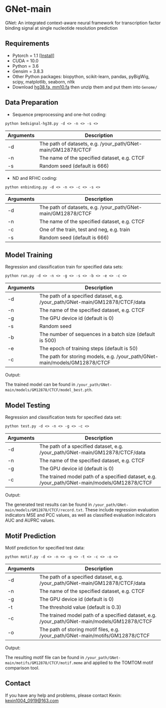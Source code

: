 # GNet-main

GNet: An integrated context-aware neural framework for transcription factor binding signal at single nucleotide resolution prediction

## Requirements

- Pytorch = 1.1 [[Install]](https://pytorch.org/)
- CUDA = 10.0
- Python = 3.6
- Gensim = 3.8.3
- Other Python packages: biopython, scikit-learn, pandas, pyBigWig, scipy, matplotlib, seaborn, nltk
- Download [hg38.fa, mm10.fa](https://hgdownload.soe.ucsc.edu/downloads.html) then unzip them and put them into `Genome/`

## Data Preparation

- Sequence preprocessing and one-hot coding:
```
python bedsignal-hg38.py -d <> -n <> -s <>
```

| Arguments   | Description                                                    |
| ----------- | -------------------------------------------------------------- |
| -d          | The path of datasets, e.g. /your_path/GNet-main/GM12878/CTCF   |
| -n          | The name of the specified dataset, e.g. CTCF                   |
| -s          | Random seed (default is 666)                                   |

- ND and RFHC coding:

```
python enbinding.py -d <> -n <> -c <> -s <>
```
| Arguments   | Description                                                    |
| ----------- | -------------------------------------------------------------- |
| -d          | The path of datasets, e.g. /your_path/GNet-main/GM12878/CTCF   |
| -n          | The name of the specified dataset, e.g. CTCF                   |
| -c          | One of the train, test and neg, e.g. train                     |
| -s          | Random seed (default is 666)                                   |

## Model Training

Regression and classification train for specified data sets:

```
python run.py -d <> -n <> -g <> -s <> -b <> -e <> -c <>
```

| Arguments  | Description                                                                      |
| ---------- | -------------------------------------------------------------------------------- |
| -d         | The path of a specified dataset, e.g. /your_path/GNet-main/GM12878/CTCF/data     |
| -n         | The name of the specified dataset, e.g. CTCF                                     |
| -g         | The GPU device id (default is 0)                                                 |
| -s         | Random seed                                                                      |
| -b         | The number of sequences in a batch size (default is 500)                         |
| -e         | The epoch of training steps (default is 50)                                      |
| -c         | The path for storing models, e.g. /your_path/GNet-main/models/GM12878/CTCF       |

Output:

The trained model can be found in `/your_path/GNet-main/models/GM12878/CTCF/model_best.pth`. 

## Model Testing

Regression and classification tests for specified data set:

```
python test.py -d <> -n <> -g <> -c <>
```

| Arguments  | Description                                                                                 |
| ---------- | ------------------------------------------------------------------------------------------- |
| -d         | The path of a specified dataset, e.g. /your_path/GNet-main/GM12878/CTCF/data                |
| -n         | The name of the specified dataset, e.g. CTCF                                                |
| -g         | The GPU device id (default is 0)                                                            |
| -c         | The trained model path of a specified dataset, e.g. /your_path/GNet-main/models/GM12878/CTCF|

Output:

The generated test results can be found in `/your_path/GNet-main/models/GM12878/CTCF/record.txt`. These include regression evaluation indicators MSE and PCC values, as well as classified evaluation indicators AUC and AUPRC values.

## Motif Prediction

Motif prediction for specified test data:

```
python motif.py -d <> -n <> -g <> -t <> -c <> -o <>
```

| Arguments  | Description                                                                                 |
| ---------- | ------------------------------------------------------------------------------------------- |
| -d         | The path of a specified dataset, e.g. /your_path/GNet-main/GM12878/CTCF/data                |
| -n         | The name of the specified dataset, e.g. CTCF                                                |
| -g         | The GPU device id (default is 0)                                                            |
| -t         | The threshold value (default is 0.3)                                                        |
| -c         | The trained model path of a specified dataset, e.g. /your_path/GNet-main/models/GM12878/CTCF|
| -o         | The path of storing motif files, e.g. /your_path/GNet-main/motifs/GM12878/CTCF              |

Output:

The resulting motif file can be found in `/your_path/GNet-main/motifs/GM12878/CTCF/motif.meme` and applied to the TOMTOM motif comparison tool.

## Contact

If you have any help and problems, please contact Kexin: kexin1004_0919@163.com
